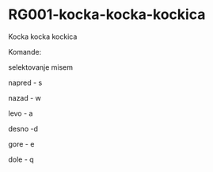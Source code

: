 # RG001-kocka-kocka-kockica
Kocka kocka kockica

Komande:

selektovanje misem

napred - s

nazad - w

levo - a

desno -d

gore - e

dole - q
